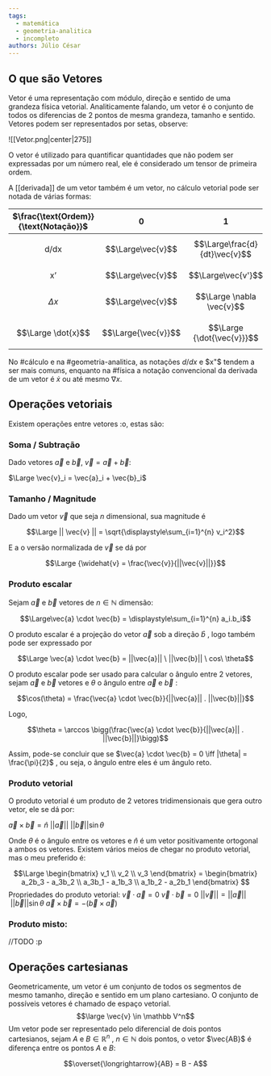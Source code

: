 ```yaml
---
tags:
  - matemática
  - geometria-analitica
  - incompleto
authors: Júlio César
---
```

## O que são Vetores

Vetor é uma representação com módulo, direção e sentido de uma grandeza física vetorial. Analiticamente falando, um vetor é o conjunto de todos os diferencias de 2 pontos de mesma grandeza, tamanho e sentido.
Vetores podem ser representados por setas, observe:

![[Vetor.png|center|275]]

O vetor é utilizado para quantificar quantidades que não podem ser expressadas por um número real, ele é considerado um tensor de primeira ordem.

A [[derivada]] de um vetor também é um vetor, no cálculo vetorial pode ser notada de várias formas:

| $\frac{\text{Ordem}}{\text{Notação}}$ |          0          |               1               |                 2                 |
| :-----------------------------------: | :-----------------: | :---------------------------: | :-------------------------------: |
|            $$\text{d/dx}$$            |  $$\Large\vec{v}$$  | $$\Large\frac{d}{dt}\vec{v}$$ | $$\Large\frac{d}{dt^2}\vec{v}^2$$ |
|             $$\text{x'}$$             |  $$\Large\vec{v}$$  |      $$\Large\vec{v'}$$       |        $$\Large\vec{v''}$$        |
|             $$\Delta x$$              |  $$\Large\vec{v}$$  |   $$\Large \nabla \vec{v}$$   | $$\Large \nabla \nabla \vec{v}$$  |
|          $$\Large \dot{x}$$           | $$\Large{\vec{v}}$$ |  $$\Large {\dot{\vec{v}}}$$   |    $$\Large {\ddot{\vec{v}}}$$    |

No #cálculo e na #geometria-analitica, as notações $d/dx$ e $x"$ tendem a ser mais comuns, enquanto na #física a notação convencional da derivada de um vetor é $\dot{x}$ ou até mesmo $\nabla x$.
## Operações vetoriais

Existem operações entre vetores :o, estas são:
### Soma / Subtração
Dado vetores $\vec{a}$ e $\vec{b}$, $\vec{v} = \vec{a} + \vec{b}$:

$\Large \vec{v}_i = \vec{a}_i + \vec{b}_i$
### Tamanho / Magnitude

Dado um vetor $\overrightarrow{v}$ que seja $n$ dimensional, sua magnitude é

$$\Large || \vec{v} || = \sqrt{\displaystyle\sum_{i=1}^{n} v_i^2}$$

E a o versão normalizada de $\overrightarrow{v}$ se dá por

$$\Large {\widehat{v} = \frac{\vec{v}}{||\vec{v}||}}$$

### Produto escalar
Sejam $\vec{a}$ e $\vec{b}$ vetores de $n \in \mathbb{N}$ dimensão:

$$\Large\vec{a} \cdot \vec{b} = \displaystyle\sum_{i=1}^{n} a_i.b_i$$

O produto escalar é a projeção do vetor $\vec{a}$ sob a direção $\hat{b}$ , logo também pode ser expressado por

$$\Large \vec{a} \cdot \vec{b} = ||\vec{a}|| \ ||\vec{b}|| \ cos\ \theta$$

O produto escalar pode ser usado para calcular o ângulo entre 2 vetores, sejam $\vec{a}$ e $\vec{b}$ vetores e $\theta$ o ângulo entre $\vec{a}$ e $\vec{b}$ :

$$\cos(\theta) = \frac{\vec{a} \cdot \vec{b}}{||\vec{a}|| . ||\vec{b}||}$$

Logo,

$$\theta = \arccos \bigg(\frac{\vec{a} \cdot \vec{b}}{||\vec{a}|| . ||\vec{b}||}\bigg)$$

Assim, pode-se concluir que se $\vec{a} \cdot \vec{b} = 0 \iff |\theta| = \frac{\pi}{2}$ , ou seja, o ângulo entre eles é um ângulo reto.
### Produto vetorial

O produto vetorial é um produto de 2 vetores tridimensionais que gera outro vetor, ele se dá por:

$\vec{a} \times \vec{b} =  \hat{n}\ ||\vec{a}||\ ||\vec{b}|| \sin\theta$

Onde $\theta$ é o ângulo entre os vetores e $\hat{n}$ é um vetor positivamente ortogonal a ambos os vetores. Existem vários meios de chegar no produto vetorial, mas o meu preferido é:

$$\Large
\begin{bmatrix}
v_1 \\ v_2 \\ v_3
\end{bmatrix} =
\begin{bmatrix}
a_2b_3 - a_3b_2 \\
a_3b_1 - a_1b_3 \\
a_1b_2 - a_2b_1
\end{bmatrix}
$$
Propriedades do produto vetorial:
$\vec{v} \cdot \vec{a} = 0$
$\vec{v} \cdot \vec{b} = 0$
$||\vec{v}|| = ||\vec{a}||\ ||\vec{b}|| \sin\theta$
$\vec{a} \times \vec{b} = - (\vec{b} \times \vec{a})$

### Produto misto:
//TODO :p

## Operações cartesianas

Geometricamente, um vetor é um conjunto de todos os segmentos de mesmo tamanho, direção e sentido em um plano cartesiano. O conjunto de possíveis vetores é chamado de espaço vetorial.
$$\large \vec{v} \in \mathbb V^n$$
Um vetor pode ser representado pelo diferencial de dois pontos cartesianos, sejam $A$ e $B \in \mathbb{R}^n$ , $n \in \mathbb{N}$ dois pontos, o vetor $\vec{AB}$ é diferença entre os pontos $A$ e $B$:

$$\overset{\longrightarrow}{AB} = B - A$$ 
